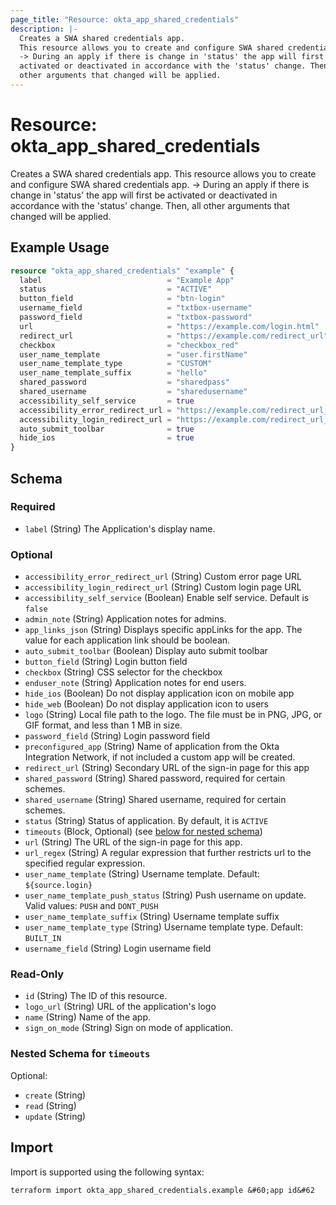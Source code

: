 ```yaml
---
page_title: "Resource: okta_app_shared_credentials"
description: |-
  Creates a SWA shared credentials app.
  This resource allows you to create and configure SWA shared credentials app.
  -> During an apply if there is change in 'status' the app will first be
  activated or deactivated in accordance with the 'status' change. Then, all
  other arguments that changed will be applied.
---
```


# Resource: okta_app_shared_credentials

Creates a SWA shared credentials app.
This resource allows you to create and configure SWA shared credentials app.
-> During an apply if there is change in 'status' the app will first be
activated or deactivated in accordance with the 'status' change. Then, all
other arguments that changed will be applied.

## Example Usage

```terraform
resource "okta_app_shared_credentials" "example" {
  label                            = "Example App"
  status                           = "ACTIVE"
  button_field                     = "btn-login"
  username_field                   = "txtbox-username"
  password_field                   = "txtbox-password"
  url                              = "https://example.com/login.html"
  redirect_url                     = "https://example.com/redirect_url"
  checkbox                         = "checkbox_red"
  user_name_template               = "user.firstName"
  user_name_template_type          = "CUSTOM"
  user_name_template_suffix        = "hello"
  shared_password                  = "sharedpass"
  shared_username                  = "sharedusername"
  accessibility_self_service       = true
  accessibility_error_redirect_url = "https://example.com/redirect_url_1"
  accessibility_login_redirect_url = "https://example.com/redirect_url_2"
  auto_submit_toolbar              = true
  hide_ios                         = true
}
```

<!-- schema generated by tfplugindocs -->
## Schema

### Required

- `label` (String) The Application's display name.

### Optional

- `accessibility_error_redirect_url` (String) Custom error page URL
- `accessibility_login_redirect_url` (String) Custom login page URL
- `accessibility_self_service` (Boolean) Enable self service. Default is `false`
- `admin_note` (String) Application notes for admins.
- `app_links_json` (String) Displays specific appLinks for the app. The value for each application link should be boolean.
- `auto_submit_toolbar` (Boolean) Display auto submit toolbar
- `button_field` (String) Login button field
- `checkbox` (String) CSS selector for the checkbox
- `enduser_note` (String) Application notes for end users.
- `hide_ios` (Boolean) Do not display application icon on mobile app
- `hide_web` (Boolean) Do not display application icon to users
- `logo` (String) Local file path to the logo. The file must be in PNG, JPG, or GIF format, and less than 1 MB in size.
- `password_field` (String) Login password field
- `preconfigured_app` (String) Name of application from the Okta Integration Network, if not included a custom app will be created.
- `redirect_url` (String) Secondary URL of the sign-in page for this app
- `shared_password` (String) Shared password, required for certain schemes.
- `shared_username` (String) Shared username, required for certain schemes.
- `status` (String) Status of application. By default, it is `ACTIVE`
- `timeouts` (Block, Optional) (see [below for nested schema](#nestedblock--timeouts))
- `url` (String) The URL of the sign-in page for this app.
- `url_regex` (String) A regular expression that further restricts url to the specified regular expression.
- `user_name_template` (String) Username template. Default: `${source.login}`
- `user_name_template_push_status` (String) Push username on update. Valid values: `PUSH` and `DONT_PUSH`
- `user_name_template_suffix` (String) Username template suffix
- `user_name_template_type` (String) Username template type. Default: `BUILT_IN`
- `username_field` (String) Login username field

### Read-Only

- `id` (String) The ID of this resource.
- `logo_url` (String) URL of the application's logo
- `name` (String) Name of the app.
- `sign_on_mode` (String) Sign on mode of application.

<a id="nestedblock--timeouts"></a>
### Nested Schema for `timeouts`

Optional:

- `create` (String)
- `read` (String)
- `update` (String)

## Import

Import is supported using the following syntax:

```shell
terraform import okta_app_shared_credentials.example &#60;app id&#62
```
